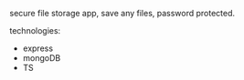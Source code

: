 secure file storage app, save any files, password protected.

technologies:
- express
- mongoDB
- TS